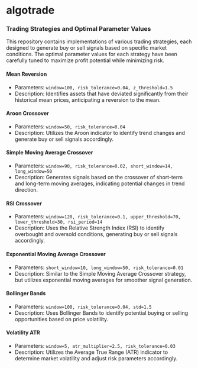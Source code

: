 # algotrade

### Trading Strategies and Optimal Parameter Values

This repository contains implementations of various trading strategies, each designed to generate buy or sell signals based on specific market conditions. The optimal parameter values for each strategy have been carefully tuned to maximize profit potential while minimizing risk.

#### Mean Reversion

- Parameters: `window=100, risk_tolerance=0.04, z_threshold=1.5`
- Description: Identifies assets that have deviated significantly from their historical mean prices, anticipating a reversion to the mean.

#### Aroon Crossover

- Parameters: `window=50, risk_tolerance=0.04`
- Description: Utilizes the Aroon indicator to identify trend changes and generate buy or sell signals accordingly.

#### Simple Moving Average Crossover

- Parameters: `window=90, risk_tolerance=0.02, short_window=14, long_window=50`
- Description: Generates signals based on the crossover of short-term and long-term moving averages, indicating potential changes in trend direction.

#### RSI Crossover

- Parameters: `window=120, risk_tolerance=0.1, upper_threshold=70, lower_threshold=30, rsi_period=14`
- Description: Uses the Relative Strength Index (RSI) to identify overbought and oversold conditions, generating buy or sell signals accordingly.

#### Exponential Moving Average Crossover

- Parameters: `short_window=10, long_window=50, risk_tolerance=0.01`
- Description: Similar to the Simple Moving Average Crossover strategy, but utilizes exponential moving averages for smoother signal generation.

#### Bollinger Bands

- Parameters: `window=100, risk_tolerance=0.04, std=1.5`
- Description: Uses Bollinger Bands to identify potential buying or selling opportunities based on price volatility.

#### Volatility ATR

- Parameters: `window=5, atr_multiplier=2.5, risk_tolerance=0.03`
- Description: Utilizes the Average True Range (ATR) indicator to determine market volatility and adjust risk parameters accordingly.
